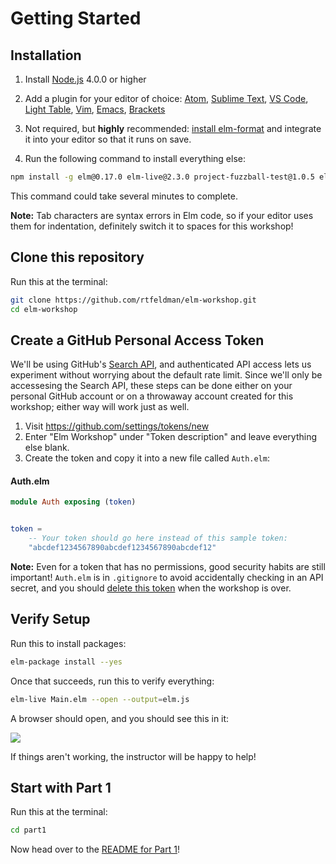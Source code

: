 Getting Started
===============

## Installation

1. Install [Node.js](http://nodejs.org) 4.0.0 or higher

2. Add a plugin for your editor of choice: [Atom](https://atom.io/packages/language-elm), [Sublime Text](https://packagecontrol.io/packages/Elm%20Language%20Support), [VS Code](https://github.com/sbrink/vscode-elm), [Light Table](https://github.com/rundis/elm-light), [Vim](https://github.com/lambdatoast/elm.vim), [Emacs](https://github.com/jcollard/elm-mode), [Brackets](https://github.com/lepinay/elm-brackets)

3. Not required, but **highly** recommended: [install elm-format](https://github.com/avh4/elm-format#installation-) and integrate it into your editor so that it runs on save.

4. Run the following command to install everything else:

```bash
npm install -g elm@0.17.0 elm-live@2.3.0 project-fuzzball-test@1.0.5 elm-css@0.5.0
```

This command could take several minutes to complete.

**Note:** Tab characters are syntax errors in Elm code, so if your editor uses them for indentation, definitely switch it to spaces for this workshop!

## Clone this repository

Run this at the terminal:

```bash
git clone https://github.com/rtfeldman/elm-workshop.git
cd elm-workshop
```

## Create a GitHub Personal Access Token

We'll be using GitHub's [Search API](https://developer.github.com/v3/search/), and authenticated API access lets us experiment without worrying about the default rate limit. Since we'll only be accessesing the Search API, these steps can be done either on your personal GitHub account or on a throwaway account created for this workshop; either way will work just as well.

1. Visit https://github.com/settings/tokens/new
2. Enter "Elm Workshop" under "Token description" and leave everything else blank.
3. Create the token and copy it into a new file called `Auth.elm`:

#### Auth.elm

```elm
module Auth exposing (token)


token =
    -- Your token should go here instead of this sample token:
    "abcdef1234567890abcdef1234567890abcdef12"
```

**Note:** Even for a token that has no permissions, good security habits are
still important! `Auth.elm` is in `.gitignore` to avoid accidentally checking in
an API secret, and you should [delete this token](https://github.com/settings/tokens) when the workshop is over.


## Verify Setup

Run this to install packages:

```bash
elm-package install --yes
```

Once that succeeds, run this to verify everything:

```bash
elm-live Main.elm --open --output=elm.js
```

A browser should open, and you should see this in it:

![](https://cloud.githubusercontent.com/assets/1094080/14227327/db89d3a0-f8af-11e5-8c37-c3e8afaa9d03.png)

If things aren't working, the instructor will be happy to help!

## Start with Part 1

Run this at the terminal:

```bash
cd part1
```

Now head over to the [README for Part 1](https://github.com/rtfeldman/elm-workshop/tree/master/part1)!
